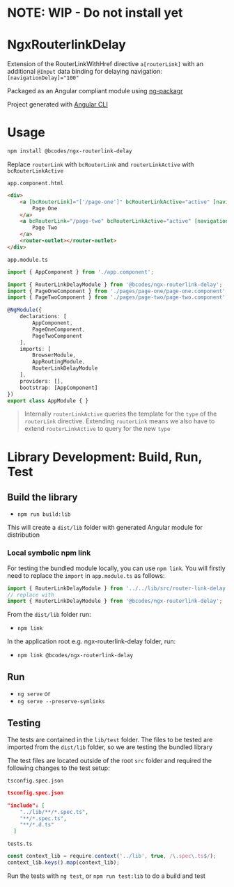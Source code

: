 # NOTE: WIP - Do not install yet

# NgxRouterlinkDelay

Extension of the RouterLinkWithHref directive `a[routerLink]` with an additional `@Input` data binding for delaying navigation: `[navigationDelay]="100"`

Packaged as an Angular compliant module using [ng-packagr](https://github.com/dherges/ng-packagr)

Project generated with [Angular CLI](https://github.com/angular/angular-cli)

# Usage

```bash
npm install @bcodes/ngx-routerlink-delay
```
Replace `routerLink` with `bcRouterLink` and `routerLinkActive` with `bcRouterLinkActive`

`app.component.html`
```html
<div>
    <a [bcRouterLink]="['/page-one']" bcRouterLinkActive="active" [navigationDelay]="1000">
        Page One
    </a>
    <a bcRouterLink="/page-two" bcRouterLinkActive="active" [navigationDelay]="2000">
        Page Two
    </a>
    <router-outlet></router-outlet>
</div>
```
`app.module.ts`
```typescript
import { AppComponent } from './app.component';

import { RouterLinkDelayModule } from '@bcodes/ngx-routerlink-delay';
import { PageOneComponent } from './pages/page-one/page-one.component';
import { PageTwoComponent } from './pages/page-two/page-two.component';

@NgModule({
    declarations: [
        AppComponent,
        PageOneComponent,
        PageTwoComponent
    ],
    imports: [
        BrowserModule,
        AppRoutingModule,
        RouterLinkDelayModule
    ],
    providers: [],
    bootstrap: [AppComponent]
})
export class AppModule { }
```
> Internally `routerLinkActive` queries the template for the `type` of the `routerLink` directive. Extending `routerLink` means we also have to extend `routerLinkActive` to query for the new `type` 

# Library Development: Build, Run, Test

## Build the library

* `npm run build:lib`

This will create a `dist/lib` folder with generated Angular module for distribution

### Local symbolic npm link

For testing the bundled module locally, you can use `npm link`. You will firstly need to replace the `import` in `app.module.ts` as follows: 

```javascript
import { RouterLinkDelayModule } from '../../lib/src/router-link-delay.module';
// replace with 
import { RouterLinkDelayModule } from '@bcodes/ngx-routerlink-delay';
```

From the `dist/lib` folder run:
* `npm link`

In the application root e.g. ngx-routerlink-delay folder, run: 
* `npm link @bcodes/ngx-routerlink-delay`

## Run
* `ng serve` or
* `ng serve --preserve-symlinks`

## Testing

The tests are contained in the `lib/test` folder. The files to be tested are imported from the `dist/lib` folder, so we are testing the bundled library

The test files are located outside of the root `src` folder and required the following changes to the test setup:

`tsconfig.spec.json`
```json
tsconfig.spec.json

"include": [
    "../lib/**/*.spec.ts",
    "**/*.spec.ts",
    "**/*.d.ts"
  ]
```
`tests.ts`
```javascript 
const context_lib = require.context('../lib', true, /\.spec\.ts$/);
context_lib.keys().map(context_lib);
```

Run the tests with `ng test`, or `npm run test:lib` to do a build and test








